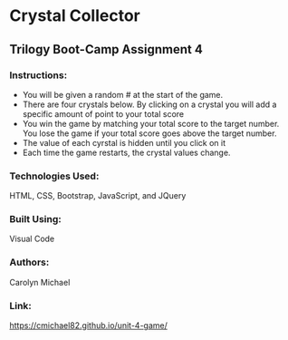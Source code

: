 # Crystal Collector

## Trilogy Boot-Camp Assignment 4

### Instructions:
* You will be given a random # at the start of the game.
*	There are four crystals below. By clicking on a crystal you will add a specific amount of point to your total score
*	You win the game by matching your total score to the target number. You lose the game if your total score goes above the target number.
*	The value of each cyrstal is hidden until you click on it
*	Each time the game restarts, the crystal values change.

### Technologies Used:
HTML, CSS, Bootstrap, JavaScript, and JQuery

### Built Using:
Visual Code

### Authors:
Carolyn Michael 

### Link: 
https://cmichael82.github.io/unit-4-game/